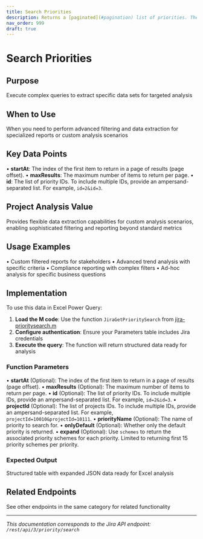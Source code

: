 ```yaml
---
title: Search Priorities
description: Returns a [paginated](#pagination) list of priorities. The list can contain all priorities or a subset determined by any combination of these criteria...
nav_order: 999
draft: true
---
```


# Search Priorities

## Purpose
Execute complex queries to extract specific data sets for targeted analysis

## When to Use
When you need to perform advanced filtering and data extraction for specialized reports or custom analysis scenarios

## Key Data Points
• **startAt**: The index of the first item to return in a page of results (page offset).
• **maxResults**: The maximum number of items to return per page.
• **id**: The list of priority IDs. To include multiple IDs, provide an ampersand-separated list. For example, `id=2&id=3`.

## Project Analysis Value
Provides flexible data extraction capabilities for custom analysis scenarios, enabling sophisticated filtering and reporting beyond standard metrics

## Usage Examples
• Custom filtered reports for stakeholders
• Advanced trend analysis with specific criteria
• Compliance reporting with complex filters
• Ad-hoc analysis for specific business questions

## Implementation
To use this data in Excel Power Query:

1. **Load the M code**: Use the function `JiraGetPrioritySearch` from [jira-prioritysearch.m](../assets/jira-prioritysearch.m)
2. **Configure authentication**: Ensure your Parameters table includes Jira credentials
3. **Execute the query**: The function will return structured data ready for analysis

### Function Parameters
• **startAt** (Optional): The index of the first item to return in a page of results (page offset).
• **maxResults** (Optional): The maximum number of items to return per page.
• **id** (Optional): The list of priority IDs. To include multiple IDs, provide an ampersand-separated list. For example, `id=2&id=3`.
• **projectId** (Optional): The list of projects IDs. To include multiple IDs, provide an ampersand-separated list. For example, `projectId=10010&projectId=10111`.
• **priorityName** (Optional): The name of priority to search for.
• **onlyDefault** (Optional): Whether only the default priority is returned.
• **expand** (Optional): Use `schemes` to return the associated priority schemes for each priority. Limited to returning first 15 priority schemes per priority.

### Expected Output
Structured table with expanded JSON data ready for Excel analysis

## Related Endpoints
See other endpoints in the same category for related functionality

---
*This documentation corresponds to the Jira API endpoint: `/rest/api/3/priority/search`*
